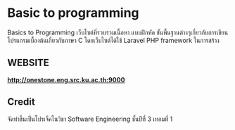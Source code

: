 # Basic to programming 
Basics to Programming เว็บไซต์ที่รวบรวมเนื้อหา แบบฝึกหัด ขั้นพื้นฐานต่างๆเกี่ยวกับการเขียนโปรแกรมเบื้องต้นเกี่ยวกับภาษา C โดยเว็บไซต์ได้ใช้ Laravel PHP framework ในการสร้าง 

## WEBSITE
**http://onestone.eng.src.ku.ac.th:9000** 

## Credit
จัดทำขึ้นเป็นโปรเจ็คในวิชา Software Engineering ชั้นปีที่ 3 เทอมที่ 1
